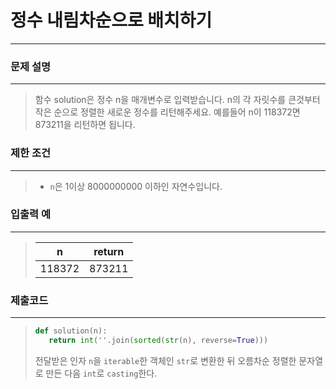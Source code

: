 # 정수 내림차순으로 배치하기

---



### 문제 설명

---

>함수 solution은 정수 n을 매개변수로 입력받습니다. n의 각 자릿수를 큰것부터 작은 순으로 정렬한 새로운 정수를 리턴해주세요. 예를들어 n이 118372면 873211을 리턴하면 됩니다.



### 제한 조건

---

>* `n`은 1이상 8000000000 이하인 자연수입니다.



### 입출력 예

---

>
>
>| n      | return |
>| ------ | ------ |
>| 118372 | 873211 |



### 제출코드

---

>```python
>def solution(n):
>    return int(''.join(sorted(str(n), reverse=True)))
>```
>
>
>전달받은 인자 `n`을 `iterable`한 객체인 `str`로 변환한 뒤 오름차순 정렬한 문자열로 만든 다음 `int`로 `casting`한다. 

